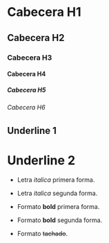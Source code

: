 # Cabecera H1
## Cabecera H2
### Cabecera H3
#### Cabecera H4
##### Cabecera H5
###### Cabecera H6


Underline 1
-----------

Underline 2
============

- Letra *italica* primera forma.
- Letra _italica_ segunda forma.

- Formato **bold** primera forma.
- Formato __bold__ segunda forma.

- Formato ~~tachado~~.